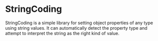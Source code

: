 StringCoding
============

StringCoding is a simple library for setting object properties of any type using string values. It can automatically detect the property type and attempt to interpret the string as the right kind of value.
